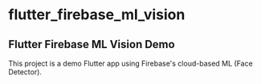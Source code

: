 # flutter_firebase_ml_vision

## Flutter Firebase ML Vision Demo

This project is a demo Flutter app using Firebase's cloud-based ML (Face Detector).